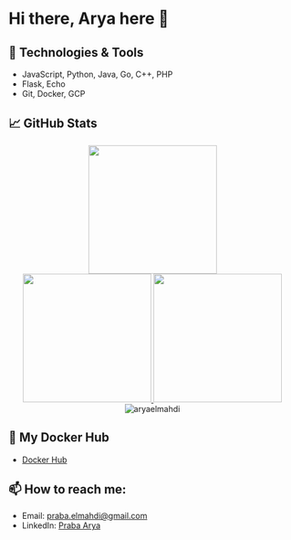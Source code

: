 # Hi there, Arya here 👋

## 🔧 Technologies & Tools
- JavaScript, Python, Java, Go, C++, PHP
- Flask, Echo
- Git, Docker, GCP
  
## 📈 GitHub Stats
<p align="center">
<a href="https://github.com/aryaelmahdi">
  <img height="225em" src="http://github-profile-summary-cards.vercel.app/api/cards/profile-details?username=aryaelmahdi&theme=aura"/>
</a><br/>
<a href="https://github.com/aryaelmahdi">
   <img height="225em" src="http://github-profile-summary-cards.vercel.app/api/cards/repos-per-language?username=aryaelmahdi&theme=aura"/>
   <img height="225em" src="http://github-profile-summary-cards.vercel.app/api/cards/most-commit-language?username=aryaelmahdi&theme=aura"/>
</a><br/>
</a>
  <img align="center" src="https://github-readme-streak-stats.herokuapp.com/?user=aryaelmahdi&theme=aura" alt="aryaelmahdi" />
</p>

## 📝 My Docker Hub
- [Docker Hub](https://hub.docker.com/search?q=aryaelmahdi)

## 📫 How to reach me:
- Email: [praba.elmahdi@gmail.com](mailto:praba.elmahdi@gmail)
- LinkedIn: [Praba Arya](https://linkedin.com/in/prabarya)
